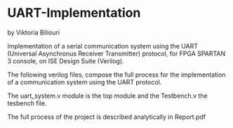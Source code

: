 # UART-Implementation

by Viktoria Biliouri

Implementation of a serial  communication system using the UART (Universal Asynchronus Receiver Transmitter)  protocol, for FPGA SPARTAN 3 console, on ISE Design Suite (Verilog). 

The following verilog files, compose the full process for the implementation of a communication system using the UART protocol.

The uart_system.v module is the top module and the Testbench.v the tesbench file.

The full process of the project is described analytically in Report.pdf
